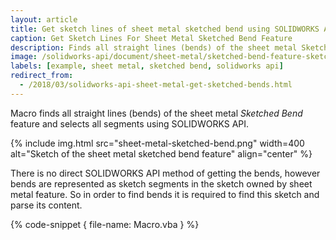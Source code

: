 ```yaml
---
layout: article
title: Get sketch lines of sheet metal sketched bend using SOLIDWORKS API
caption: Get Sketch Lines For Sheet Metal Sketched Bend Feature
description: Finds all straight lines (bends) of the sheet metal Sketched Bend feature and selects all segments
image: /solidworks-api/document/sheet-metal/sketched-bend-feature-sketch-lines/sheet-metal-sketched-bend.png
labels: [example, sheet metal, sketched bend, solidworks api]
redirect_from:
  - /2018/03/solidworks-api-sheet-metal-get-sketched-bends.html
---
```

Macro finds all straight lines (bends) of the sheet metal *Sketched Bend* feature and selects all segments using SOLIDWORKS API.

{% include img.html src="sheet-metal-sketched-bend.png" width=400 alt="Sketch of the sheet metal sketched bend feature" align="center" %}

There is no direct SOLIDWORKS API method of getting the bends, however bends are represented as sketch segments in the sketch owned by sheet metal feature. So in order to find bends it is required to find this sketch and parse its content.

{% code-snippet { file-name: Macro.vba } %}
